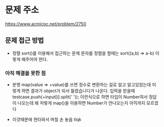 # 문제 주소 
https://www.acmicpc.net/problem/2750

## 문제 접근 방법  
- 정렬 sort()를 이용해서 접근하는 문제 문자를 정렬을 할때는 sort((a,b) => a-b) 이렇게 해주어야 한다.

### 아직 해결을 못한 점 
+ 분명 map(value => +value)를 쓰면 정수로 변환하는 걸로 알고 알고있었는데 이렇게 하면 결과가 object가 되서 틀렸습니다가 나온다. 입력을 받을때 testcase.push(+input[i].split(' ')); 이런식으로 하면 타입이 Number여서 정답이 나오는데 왜 저렇게 map()을 이용하면 Number가 안나오는지 아직까지 모르겠다 
- 이것때문에 현타와서 며칠 손 놓음 tlqk